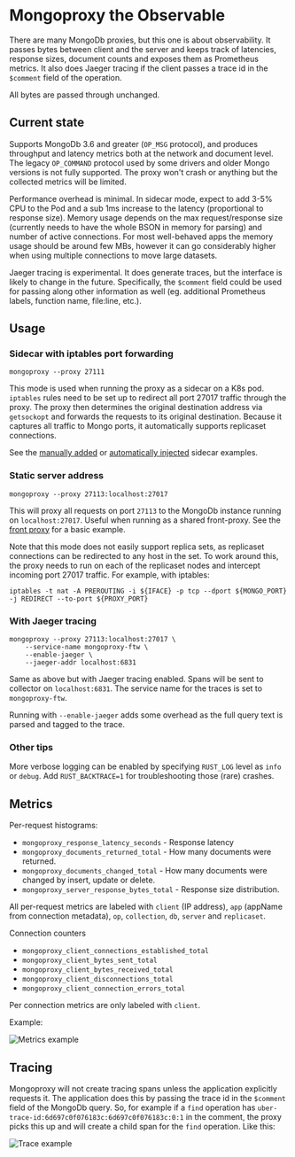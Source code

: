 # Mongoproxy the Observable
There are many MongoDb proxies, but this one is about observability. It passes bytes between client and the server and keeps track of latencies, response sizes, document counts and exposes them as Prometheus metrics. It also does Jaeger tracing if the client passes a trace id in the `$comment` field of the operation.

All bytes are passed through unchanged.

## Current state
Supports MongoDb 3.6 and greater (`OP_MSG` protocol), and produces throughput and latency metrics both at the network and document level. The legacy `OP_COMMAND` protocol used by some drivers and older Mongo versions is not fully supported. The proxy won't crash or anything but the collected metrics will be limited.

Performance overhead is minimal. In sidecar mode, expect to add 3-5% CPU to the Pod and a sub 1ms increase to the latency (proportional to response size). Memory usage depends on the max request/response size (currently needs to have the whole BSON in memory for parsing) and number of active connections. For most well-behaved apps the memory usage should be around few MBs, however it can go considerably higher when using multiple connections to move large datasets.

Jaeger tracing is experimental. It does generate traces, but the interface is likely to change in the future. Specifically, the `$comment` field could be used for passing along other information as well (eg. additional Prometheus labels, function name, file:line, etc.).

## Usage

### Sidecar with iptables port forwarding
```
mongoproxy --proxy 27111
```

This mode is used when running the proxy as a sidecar on a K8s pod. `iptables` rules need to be set up to redirect all port 27017 traffic through the proxy. The proxy then determines the original destination address via `getsockopt` and forwards the requests to its original destination. Because it captures all traffic to Mongo ports, it automatically supports replicaset connections.

See the [manually added](examples/sidecar) or [automatically injected](examples/k8s-sidecar-injector) sidecar examples.

### Static server address
```
mongoproxy --proxy 27113:localhost:27017
```
This will proxy all requests on port `27113` to the MongoDb instance running on `localhost:27017`. Useful when running as a shared front-proxy. See the [front proxy](examples/front-proxy) for a basic example.

Note that this mode does not easily support replica sets, as replicaset connections can be redirected to any host in the set. To work around this, the proxy needs to run on each of the replicaset nodes and intercept incoming port 27017 traffic. For example, with iptables:

`iptables -t nat -A PREROUTING -i ${IFACE} -p tcp --dport ${MONGO_PORT} -j REDIRECT --to-port ${PROXY_PORT}`

### With Jaeger tracing
```
mongoproxy --proxy 27113:localhost:27017 \
    --service-name mongoproxy-ftw \
    --enable-jaeger \
    --jaeger-addr localhost:6831
```

Same as above but with Jaeger tracing enabled. Spans will be sent to collector on `localhost:6831`. The service name for the traces is set to `mongoproxy-ftw`.

Running with `--enable-jaeger` adds some overhead as the full query text is parsed and tagged to the trace. 

### Other tips
More verbose logging can be enabled by specifying `RUST_LOG` level as `info` or `debug`. Add `RUST_BACKTRACE=1` for troubleshooting those (rare) crashes.

## Metrics

Per-request histograms:
* `mongoproxy_response_latency_seconds` - Response latency
* `mongoproxy_documents_returned_total` - How many documents were returned.
* `mongoproxy_documents_changed_total` - How many documents were changed by insert, update or delete.
* `mongoproxy_server_response_bytes_total` - Response size distribution.

All per-request metrics are labeled with `client` (IP address), `app` (appName from connection metadata), `op`, `collection`, `db`, `server` and `replicaset`. 

Connection counters
* `mongoproxy_client_connections_established_total`
* `mongoproxy_client_bytes_sent_total`
* `mongoproxy_client_bytes_received_total`
* `mongoproxy_client_disconnections_total`
* `mongoproxy_client_connection_errors_total`

Per connection metrics are only labeled with `client`.

Example:

![Metrics example](https://github.com/mpihlak/mongoproxy/blob/master/img/metrics.png)

## Tracing
Mongoproxy will not create tracing spans unless the application explicitly requests it. The application does this by passing the trace id in the `$comment` field of the MongoDb query. So, for example if a `find` operation has `uber-trace-id:6d697c0f076183c:6d697c0f076183c:0:1` in the comment, the proxy picks this up and will create a child span for the `find` operation. Like this:

![Trace example](https://github.com/mpihlak/mongoproxy/blob/master/img/trace.png)
